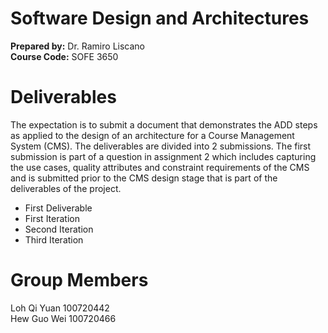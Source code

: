 ﻿


# Software Design and Architectures
**Prepared by:** Dr. Ramiro Liscano <br />
**Course Code:** SOFE 3650  <br />

# Deliverables
The expectation is to submit a document that demonstrates the ADD steps as applied to the design of an architecture for a Course Management System (CMS). The deliverables are divided into 2 submissions. The first submission is part of a question in assignment 2 which includes capturing the use cases, quality attributes and constraint requirements of the CMS and is submitted prior to the CMS design stage that is part of the deliverables of the project.


 - First Deliverable
 - First Iteration
 - Second Iteration
 - Third Iteration
 


# Group Members
Loh Qi Yuan 100720442  <br />
Hew Guo Wei 100720466
